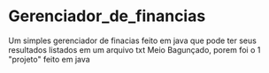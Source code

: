 # Gerenciador_de_financias
Um simples gerenciador de finacias feito em java que pode ter seus resultados listados em um arquivo txt
Meio Bagunçado, porem foi o 1 "projeto" feito em java
